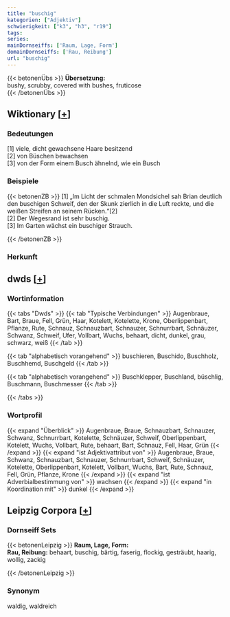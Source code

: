 ```yaml
---
title: "buschig"
kategorien: ["Adjektiv"]
schwierigkeit: ["k3", "h3", "r19"]
tags:
series:
mainDornseiffs: ['Raum, Lage, Form']
domainDornseiffs: ['Rau, Reibung']
url: "buschig"
---
```


{{< betonenÜbs >}}
**Übersetzung:**  
bushy, scrubby, covered with bushes, fruticose  
{{< /betonenÜbs >}}

## Wiktionary [[+](https://de.wiktionary.org/wiki/buschig)]

### Bedeutungen
[1] viele, dicht gewachsene Haare besitzend  
[2] von Büschen bewachsen  
[3] von der Form einem Busch ähnelnd, wie ein Busch  

### Beispiele
{{< betonenZB >}}
[1] „Im Licht der schmalen Mondsichel sah Brian deutlich den buschigen Schweif, den der Skunk zierlich in die Luft reckte, und die weißen Streifen an seinem Rücken.“[2]  
[2] Der Wegesrand ist sehr buschig.  
[3] Im Garten wächst ein buschiger Strauch.  

{{< /betonenZB >}}
### Herkunft



## dwds [[+](https://www.dwds.de/wb/buschig)]

### Wortinformation
{{< tabs "Dwds" >}}
{{< tab "Typische Verbindungen" >}}
Augenbraue, Bart, Braue, Fell, Grün, Haar, Kotelett, Kotelette, Krone, Oberlippenbart, Pflanze, Rute, Schnauz, Schnauzbart, Schnauzer, Schnurrbart, Schnäuzer, Schwanz, Schweif, Ufer, Vollbart, Wuchs, behaart, dicht, dunkel, grau, schwarz, weiß
{{< /tab >}}

{{< tab "alphabetisch vorangehend" >}}
buschieren, Buschido, Buschholz, Buschhemd, Buschgeld
{{< /tab >}}

{{< tab "alphabetisch vorangehend" >}}
Buschklepper, Buschland, büschlig, Buschmann, Buschmesser
{{< /tab >}}

{{< /tabs >}}

### Wortprofil
{{< expand "Überblick" >}} Augenbraue, Braue, Schnauzbart, Schnauzer, Schwanz, Schnurrbart, Kotelette, Schnäuzer, Schweif, Oberlippenbart, Kotelett, Wuchs, Vollbart, Rute, behaart, Bart, Schnauz, Fell, Haar, Grün {{< /expand >}}
{{< expand "ist Adjektivattribut von" >}} Augenbraue, Braue, Schwanz, Schnauzbart, Schnauzer, Schnurrbart, Schweif, Schnäuzer, Kotelette, Oberlippenbart, Kotelett, Vollbart, Wuchs, Bart, Rute, Schnauz, Fell, Grün, Pflanze, Krone {{< /expand >}}
{{< expand "ist Adverbialbestimmung von" >}} wachsen {{< /expand >}}
{{< expand "in Koordination mit" >}} dunkel {{< /expand >}}

## Leipzig Corpora [[+](https://corpora.uni-leipzig.de/en/res?word=buschig&corpusId=deu_newscrawl-public_2018)]

### Dornseiff Sets
{{< betonenLeipzig >}}
**Raum, Lage, Form:**  
**Rau, Reibung:** behaart, buschig, bärtig, faserig, flockig, gesträubt, haarig, wollig, zackig  

{{< /betonenLeipzig >}}

### Synonym
waldig, waldreich


